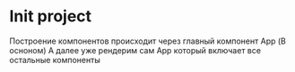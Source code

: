 # Init project

Построение компонентов происходит через главный компонент App (В осноном)
А далее уже рендерим сам App который включает все остальные компоненты
